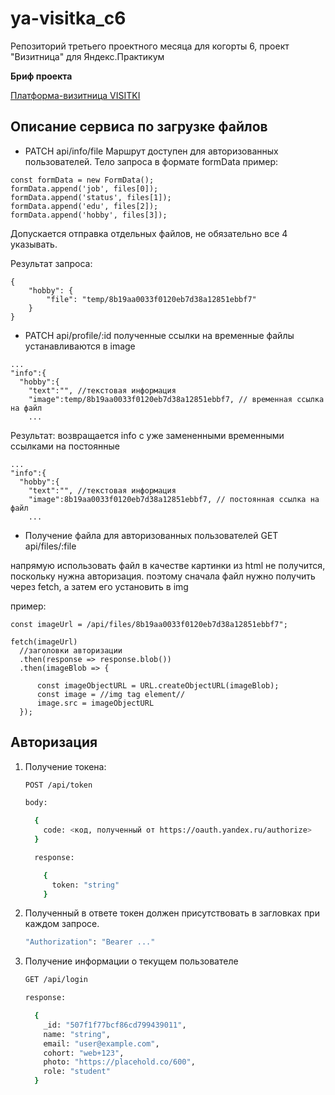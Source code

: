 # ya-visitka_c6
Репозиторий третьего проектного месяца для когорты 6, проект "Визитница" для Яндекс.Практикум

**Бриф проекта**

[Платформа-визитница VISITKI](https://www.notion.so/3-465e1da1ed11434799ccfb0b27354e75?pvs=4#ad33a3506d264a7a810d62e3644014ca)


## Описание сервиса по загрузке файлов

- PATCH api/info/file
   Маршрут доступен для авторизованных пользователей. Тело запроса в формате formData
   пример:

```
const formData = new FormData();
formData.append('job', files[0]);
formData.append('status', files[1]);
formData.append('edu', files[2]);
formData.append('hobby', files[3]);
```

Допускается отправка отдельных файлов, не обязательно все 4 указывать.

Результат запроса:

```
{
    "hobby": {
        "file": "temp/8b19aa0033f0120eb7d38a12851ebbf7"
    }
}
```

- PATCH api/profile/:id
   полученные ссылки на временные файлы устанавливаются в image

```
...
"info":{
  "hobby":{
    "text":"", //текстовая информация
    "image":temp/8b19aa0033f0120eb7d38a12851ebbf7, // временная ссылка на файл
    ...
```

Результат:
возвращается info с уже замененными временными ссылками на постоянные

```
...
"info":{
  "hobby":{
    "text":"", //текстовая информация
    "image":8b19aa0033f0120eb7d38a12851ebbf7, // постоянная ссылка на файл
    ...
```

- Получение файла для авторизованных пользователей GET api/files/:file

напрямую использовать файл в качестве картинки из html не получится, поскольку нужна авторизация. поэтому сначала файл нужно получить через fetch, а затем его установить в img

пример:
```
const imageUrl = /api/files/8b19aa0033f0120eb7d38a12851ebbf7";

fetch(imageUrl)
  //заголовки авторизации
  .then(response => response.blob())
  .then(imageBlob => {
      
      const imageObjectURL = URL.createObjectURL(imageBlob);
      const image = //img tag element//
      image.src = imageObjectURL
  });
```

## Авторизация

1. Получение токена:

    ```bash
    POST /api/token

    body:

      {
        code: <код, полученный от https://oauth.yandex.ru/authorize>
      }
    ```

    ```bash
      response:

        {
          token: "string"
        }
    ```

2. Полученный в ответе токен должен присутствовать в загловках при каждом запросе.

    ```bash
    "Authorization": "Bearer ..."
    ```

3. Получение информации о текущем пользователе

    ```bash
    GET /api/login
    ```

    ```bash
    response:

      {
        _id: "507f1f77bcf86cd799439011",
        name: "string",
        email: "user@example.com",
        cohort: "web+123",
        photo: "https://placehold.co/600",
        role: "student"
      }
    ```
